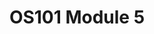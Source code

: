 ---
layout: external
title:  "OS101 Module 5"
permalink: "/externals/os101-module5/"
redirectto: "https://github.com/nasa/Transform-to-Open-Science/tree/open-science-101/Module_5"
---